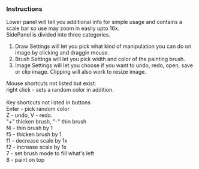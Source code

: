 ### Instructions
Lower panel will tell you additional info for simple usage and contains a scale bar so use may zoom in easily upto 16x.<br>
SidePanel is divided into three categories. <br>
1. Draw Settings will let you pick what kind of manipulation you can do on image by clicking and draggin mouse. <br>
2. Brush Settings will let you pick width and color of the painting brush.
3. Image Settings will let you choose if you want to undo, redo, open, save or clip image. Clipping will also work to resize image.<br>


Mouse shortcuts not listed but exist: <br>
right click - sets a random color in addition. <br><br>
Key shortcuts not listed in buttons <br>
Enter - pick random color <br>
Z - undo, V - redo. <br>
"+" thicken brush, "-" thin brush<br> 
f4 - thin brush by 1 <br>
f5 - thicken brush by 1 <br>
f1 - decrease scale by 1x <br>
f2 - increase scale by 1x <br>
7 - set brush mode to fill what's left<br>
8 - paint on top<br>
